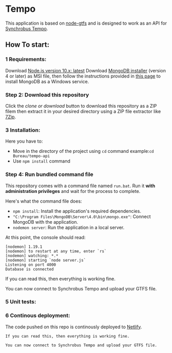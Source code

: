 # Tempo

This application is based on [node-gtfs](https://www.npmjs.com/package/gtfs) and is designed to work as an API for [Synchrobus Tempo](https://github.com/Iteatime/tempo-react).

## How To start:

### 1 Requirements:

Download [Node.js version 10.x: latest](https://nodejs.org/en/download/) 
Download [MongoDB installer](https://www.mongodb.com/download-center/community?jmp=docs) (version 4 or later) as MSI  file, then follow the instructions provided in [this page](https://docs.mongodb.com/manual/tutorial/install-mongodb-on-windows/#download-mdb-edition) to install MongoDB as a Windows service.
 
### Step 2: Download this repository

Click the *clone or download* button to download this repository as a ZIP filem then extract it in your desired directory using a ZIP file extractor like [7Zip](https://www.7-zip.org/).

### 3 Installation:

Here you have to:
- Move in the directory of the project using `cd` command
example:`cd Bureau/tempo-api`
- Use `npm install` command

### Step 4: Run bundled command file

This repository comes with a command file named `run.bat`. Run it **with administration privileges** and wait for the process to complete.

Here's what the command file does:

- `npm install`: Install the application's required dependencies.
- `"C:\Program Files\MongoDB\Server\4.0\bin\mongo.exe"`: Connect MongoDB with the application.
- `nodemon server`: Run the application in a local server.

At this point, the console should read:
```
[nodemon] 1.19.1
[nodemon] to restart at any time, enter `rs`
[nodemon] watching: *.*
[nodemon] starting `node server.js`
Listening on port 4000
Database is connected
```
If you can read this, then everything is working fine.

You can now connect to Synchrobus Tempo and upload your GTFS file.

### 5 Unit tests:



### 6 Continous deployment:

The code pushed on this repo is continously deployed to [Netlify](https://www.netlify.com/).

```
If you can read this, then everything is working fine.

You can now connect to Synchrobus Tempo and upload your GTFS file.
